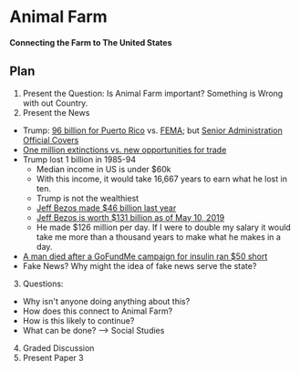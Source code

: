 # Animal Farm
#### Connecting the Farm to The United States

## Plan

1. Present the Question: Is Animal Farm important? Something is Wrong with out Country.
2. Present the News
  * Trump: [96 billion for Puerto Rico](https://twitter.com/realDonaldTrump/status/1125396971009859585) vs. [FEMA](https://recovery.fema.gov/state-profiles); but [Senior Administration Official Covers](https://www.politifact.com/florida/statements/2019/apr/03/donald-trump/trumps-false-tweet-puerto-rico-got-91-billion-hurr/)
  * [One million extinctions vs. new opportunities for trade](https://www.washingtonpost.com/world/2019/05/07/day-million-species-are-announced-be-brink-extinction-us-says-melting-ice-creates-new-opportunities-trade/?utm_term=.c75b440cb43f)
  * Trump lost 1 billion in 1985-94
    - Median income in US is under $60k
    - With this income, it would take 16,667 years to earn what he lost in ten.
    - Trump is not the wealthiest
    - [Jeff Bezos made $46 billion last year](http://money.com/money/5481695/jeff-bezos-net-worth-amazon-2018/) 
    - [Jeff Bezos is worth $131 billion as of May 10, 2019](https://www.forbes.com/sites/kerryadolan/2019/03/04/this-is-the-richest-person-in-the-world/#8b6e4d336db6)
    - He made $126 million per day. If I were to double my salary it would take me more than a thousand years to make what he makes in a day.
  * [A man died after a GoFundMe campaign for insulin ran $50 short](https://www.thenation.com/article/alex-azar-trumps-hhs-pick-has-already-been-a-disaster-for-people-with-diabetes/)
  * Fake News? Why might the idea of fake news serve the state?
3. Questions:
  * Why isn't anyone doing anything about this?
  * How does this connect to Animal Farm?
  * How is this likely to continue?
  * What can be done? --> Social Studies
4. Graded Discussion
5. Present Paper 3
